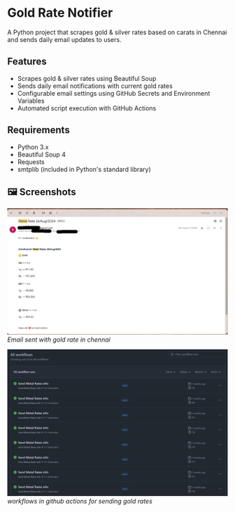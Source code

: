 # Gold Rate Notifier

A Python project that scrapes gold & silver rates based on carats in Chennai and sends daily email updates to users.

## Features

- Scrapes gold & silver rates using Beautiful Soup
- Sends daily email notifications with current gold rates
- Configurable email settings using GitHub Secrets and Environment Variables
- Automated script execution with GitHub Actions

## Requirements

- Python 3.x
- Beautiful Soup 4
- Requests
- smtplib (included in Python's standard library)


## 🖼️ Screenshots

![Gold Rate received in Emails](screenshots/gold_rate_email.png)
*Email sent with gold rate in chennai*

![Github Actions workflows](screenshots/gold_rate_GA_runs.png)
*workflows in github actions for sending gold rates*
